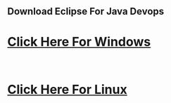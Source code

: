 ## Download Eclipse For Java Devops
<a href="https://www.eclipse.org/downloads/download.php?file=/technology/epp/downloads/release/oxygen/3a/eclipse-java-oxygen-3a-win32-x86_64.zip" ><h1>Click Here For Windows</h1></a></br>


<h1><a href="https://www.eclipse.org/downloads/download.php?file=/technology/epp/downloads/release/helios/SR1/eclipse-jee-helios-SR1-linux-gtk-x86_64.tar.gz">Click Here For Linux</a></h1>
